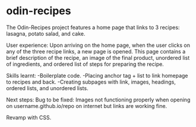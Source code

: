 # odin-recipes
The Odin-Recipes project features a home page that links to 3 recipes: lasagna, potato salad, and cake. 

User experience: Upon arriving on the home page, when the user clicks on any of the three recipe links, a new page is opened. This page contains a brief description of the recipe, an image of the final product, unordered list of ingredients, and ordered list of steps for preparing the recipe.

Skills learnt:
-Boilerplate code.
-Placing anchor tag + list to link homepage to recipes and back.
-Creating subpages with link, images, headings, ordered lists, and unordered lists.

Next steps:
Bug to be fixed: Images not functioning properly when opening on username.github.io/repo on internet but links are working fine.

Revamp with CSS.